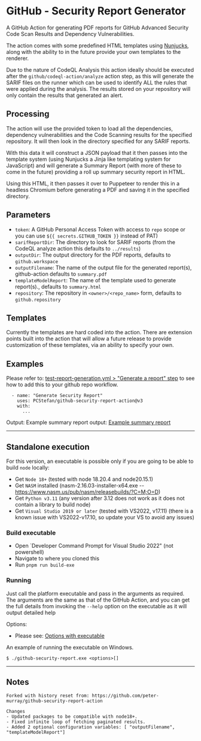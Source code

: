 # GitHub - Security Report Generator

A GitHub Action for generating PDF reports for GitHub Advanced Security Code Scan Results and Dependency Vulnerabilities.

The action comes with some predefined HTML templates using [Nunjucks](https://mozilla.github.io/nunjucks/templating.html),
along with the ability to in the future provide your own templates to the renderer.

Due to the nature of CodeQL Analysis this action ideally should be executed after the `github/codeql-action/analyze`
action step, as this will generate the SARIF files on the runner which can be used to identify ALL the rules that were
applied during the analysis. The results stored on your repository will only contain the results that generated an alert.

## Processing

The action will use the provided token to load all the dependencies, dependency vulnerabilities and the Code Scanning
results for the specified repository. It will then look in the directory specified for any SARIF reports.

With this data it will construct a JSON payload that it then passes into the template system (using Nunjucks a Jinja
like templating system for JavaScript) and will generate a Summary Report (with more of these to come in the future)
providing a roll up summary security report in HTML.

Using this HTML, it then passes it over to Puppeteer to render this in a headless Chromium before generating a PDF and
saving it in the specified directory.


## Parameters

* `token`: A GitHub Personal Access Token with access to `repo` scope or you can use `${{ secrets.GITHUB_TOKEN }}` instead of PAT) 
* `sarifReportDir`: The directory to look for SARIF reports (from the CodeQL analyze action this defaults to `../results`)
* `outputDir`: The output directory for the PDF reports, defaults to `github.workspace`
* `outputFilename`: The name of the output file for the generated report(s), github-action defaults to `summary.pdf`
* `templateModelReport`: The name of the template used to generate report(s)., defaults to `summary.html`
* `repository`: The repository in `<owner>/<repo_name>` form, defaults to `github.repository`


## Templates

Currently the templates are hard coded into the action. There are extension points built into the action that will allow
a future release to provide customization of these templates, via an ability to specify your own.


## Examples

Please refer to: [test-report-generation.yml > "Generate a report" step](https://github.com/PCStefan/github-security-report-action/blob/main/.github/workflows/test-report-generation.yml#L27) to see how to add this to your github repo workflow.

```
  - name: "Generate Security Report"
    uses: PCStefan/github-security-report-action@v3
    with:
      ...
```

Output:
Example summary report output: [Example summary report](./samples/summary.pdf)

---


## Standalone execution

For this version, an executable is possible only if you are going to be able to build `node` locally:
- Get `Node 18+` (tested with node 18.20.4 and node20.15.1)
- Get `NASM` installed (nasm-2.16.03-installer-x64.exe -- https://www.nasm.us/pub/nasm/releasebuilds/?C=M;O=D)
- Get `Python v3.11` (any version after 3.12 does not work as it does not contain a library to build node)
- Get `Visual Studio 2019 or later` (tested with VS2022, v17.11) (there is a known issue with VS2022-v17.10, so update your VS to avoid any issues)

### Build executable
- Open `Developer Command Prompt for Visual Studio 2022" (not powershell)
- Navigate to where you cloned this
- Run `pnpm run build-exe`

### Running
Just call the platform executable and pass in the arguments as required. The arguments are the same as that of the GitHub Action, and you can get the full details from invoking the `--help` option on the executable as it will output detailed help

Options:
- Please see: [Options with executable](https://github.com/PCStefan/github-security-report-action/blob/main/src/executable.ts#L14-L21)

An example of running the executable on Windows.
```
$ ./github-security-report.exe <options>[] 
```


---

## Notes

```
Forked with history reset from: https://github.com/peter-murray/github-security-report-action

Changes
- Updated packages to be compatible with node18+.
- Fixed infinite loop of fetching paginated results.
- Added 2 optional configuration variables: [ "outputFilename", "templateModelReport"]
```
